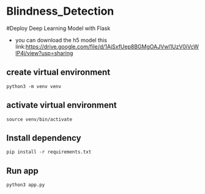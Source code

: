 # Blindness_Detection
#Deploy Deep Learning Model with Flask
* you can download the h5 model this link:https://drive.google.com/file/d/1AjSxfUep8BGMgOAJVwl1UzV0iVcWlP4j/view?usp=sharing
## create virtual environment
```
python3 -m venv venv
```
## activate virtual environment
```
source venv/bin/activate
```
## Install dependency
```
pip install -r requirements.txt
```
## Run app
```
python3 app.py
```

